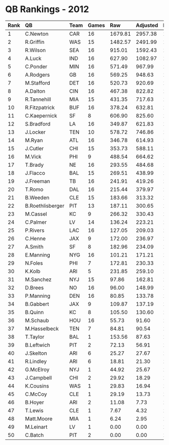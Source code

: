 # QB Rankings - 2012

| Rank | QB               | Team | Games | Raw     | Adjusted | Difficulty | Avg/Game | Normalized |
| :----| :----------------| :----| :-----| :-------| :--------| :----------| :--------| :----------|
| 1    | C.Newton         | CAR  | 16    | 1679.81 | 2957.38  | 1.000      | 184.84   | 125.36     |
| 2    | R.Griffin        | WAS  | 15    | 1482.57 | 2491.99  | 1.000      | 166.13   | 109.60     |
| 3    | R.Wilson         | SEA  | 16    | 915.01  | 1592.43  | 1.000      | 99.53    | 84.69      |
| 4    | A.Luck           | IND  | 16    | 627.90  | 1082.97  | 1.000      | 67.69    | 69.51      |
| 5    | C.Ponder         | MIN  | 16    | 571.49  | 967.99   | 1.000      | 60.50    | 66.08      |
| 6    | A.Rodgers        | GB   | 16    | 569.25  | 948.63   | 1.000      | 59.29    | 65.51      |
| 7    | M.Stafford       | DET  | 16    | 520.73  | 920.69   | 1.000      | 57.54    | 64.67      |
| 8    | A.Dalton         | CIN  | 16    | 467.38  | 822.82   | 1.000      | 51.43    | 61.76      |
| 9    | R.Tannehill      | MIA  | 15    | 431.35  | 717.63   | 1.000      | 47.84    | 58.08      |
| 10   | R.Fitzpatrick    | BUF  | 16    | 378.24  | 632.81   | 1.000      | 39.55    | 56.10      |
| 11   | C.Kaepernick     | SF   | 8     | 606.90  | 825.60   | 1.000      | 103.20   | 55.89      |
| 12   | S.Bradford       | LA   | 16    | 349.87  | 621.83   | 1.000      | 38.86    | 55.77      |
| 13   | J.Locker         | TEN  | 10    | 578.72  | 746.86   | 1.000      | 74.69    | 55.68      |
| 14   | M.Ryan           | ATL  | 16    | 346.78  | 614.93   | 1.000      | 38.43    | 55.56      |
| 15   | J.Cutler         | CHI  | 15    | 353.73  | 588.11   | 1.000      | 39.21    | 54.32      |
| 16   | M.Vick           | PHI  | 9     | 488.54  | 664.62   | 1.000      | 73.85    | 52.97      |
| 17   | T.Brady          | NE   | 16    | 293.55  | 484.68   | 1.000      | 30.29    | 51.68      |
| 18   | J.Flacco         | BAL  | 15    | 269.51  | 438.99   | 1.000      | 29.27    | 49.99      |
| 19   | J.Freeman        | TB   | 16    | 241.91  | 419.26   | 1.000      | 26.20    | 49.73      |
| 20   | T.Romo           | DAL  | 16    | 215.44  | 379.97   | 1.000      | 23.75    | 48.56      |
| 21   | B.Weeden         | CLE  | 15    | 183.66  | 313.32   | 1.000      | 20.89    | 46.34      |
| 22   | B.Roethlisberger | PIT  | 13    | 187.11  | 300.65   | 1.000      | 23.13    | 45.49      |
| 23   | M.Cassel         | KC   | 9     | 266.32  | 330.43   | 1.000      | 36.71    | 45.06      |
| 24   | C.Palmer         | LV   | 14    | 136.24  | 223.21   | 1.000      | 15.94    | 43.71      |
| 25   | P.Rivers         | LAC  | 16    | 127.05  | 209.03   | 1.000      | 13.06    | 43.47      |
| 26   | C.Henne          | JAX  | 9     | 172.00  | 236.97   | 1.000      | 26.33    | 42.85      |
| 27   | A.Smith          | SF   | 8     | 182.96  | 234.09   | 1.000      | 29.26    | 42.53      |
| 28   | E.Manning        | NYG  | 16    | 101.21  | 171.21   | 1.000      | 10.70    | 42.34      |
| 29   | N.Foles          | PHI  | 7     | 172.81  | 230.33   | 1.000      | 32.90    | 42.17      |
| 30   | K.Kolb           | ARI  | 5     | 231.85  | 259.10   | 1.000      | 51.82    | 42.09      |
| 31   | M.Sanchez        | NYJ  | 15    | 97.86   | 162.81   | 1.000      | 10.85    | 41.97      |
| 32   | D.Brees          | NO   | 16    | 96.00   | 148.99   | 1.000      | 9.31     | 41.68      |
| 33   | P.Manning        | DEN  | 16    | 80.85   | 133.78   | 1.000      | 8.36     | 41.23      |
| 34   | B.Gabbert        | JAX  | 9     | 109.87  | 137.19   | 1.000      | 15.24    | 40.49      |
| 35   | B.Quinn          | KC   | 8     | 105.50  | 130.60   | 1.000      | 16.32    | 40.19      |
| 36   | M.Schaub         | HOU  | 16    | 55.73   | 91.60    | 1.000      | 5.72     | 39.97      |
| 37   | M.Hasselbeck     | TEN  | 7     | 84.81   | 90.54    | 1.000      | 12.93    | 39.18      |
| 38   | T.Taylor         | BAL  | 1     | 153.56  | 87.63    | 1.000      | 87.63    | 38.10      |
| 39   | B.Leftwich       | PIT  | 2     | 72.13   | 56.91    | 1.000      | 28.46    | 37.98      |
| 40   | J.Skelton        | ARI  | 6     | 25.27   | 27.67    | 1.000      | 4.61     | 37.80      |
| 41   | R.Lindley        | ARI  | 6     | 18.81   | 21.30    | 1.000      | 3.55     | 37.67      |
| 42   | G.McElroy        | NYJ  | 1     | 44.92   | 25.67    | 1.000      | 25.67    | 37.49      |
| 43   | J.Campbell       | CHI  | 2     | 29.92   | 18.29    | 1.000      | 9.15     | 37.48      |
| 44   | K.Cousins        | WAS  | 1     | 29.83   | 16.94    | 1.000      | 16.94    | 37.41      |
| 45   | C.McCoy          | CLE  | 1     | 29.19   | 13.73    | 1.000      | 13.73    | 37.38      |
| 46   | B.Hoyer          | ARI  | 2     | 11.08   | 7.73     | 1.000      | 3.86     | 37.34      |
| 47   | T.Lewis          | CLE  | 1     | 7.67    | 4.32     | 1.000      | 4.32     | 37.28      |
| 48   | Matt.Moore       | MIA  | 1     | 6.24    | 2.95     | 1.000      | 2.95     | 37.27      |
| 49   | M.Leinart        | LV   | 1     | 0.00    | 0.00     | 1.000      | 0.00     | 37.24      |
| 50   | C.Batch          | PIT  | 2     | 0.00    | 0.00     | 1.000      | 0.00     | 37.24      |

